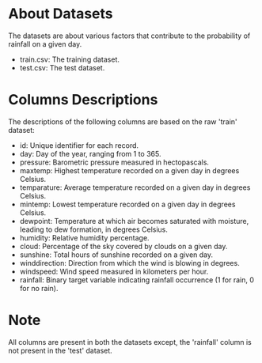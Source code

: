 # About Datasets

The datasets are about various factors that contribute to the probability of rainfall on a given day.

- train.csv: The training dataset.
- test.csv: The test dataset.

# Columns Descriptions

The descriptions of the following columns are based on the raw 'train' dataset:

- id: Unique identifier for each record.
- day: Day of the year, ranging from 1 to 365.
- pressure: Barometric pressure measured in hectopascals.
- maxtemp: Highest temperature recorded on a given day in degrees Celsius.
- temparature: Average temperature recorded on a given day in degrees Celsius.
- mintemp: Lowest temperature recorded on a given day in degrees Celsius.
- dewpoint: Temperature at which air becomes saturated with moisture, leading to dew formation, in degrees Celsius.
- humidity: Relative humidity percentage.
- cloud: Percentage of the sky covered by clouds on a given day.
- sunshine: Total hours of sunshine recorded on a given day.
- winddirection: Direction from which the wind is blowing in degrees.
- windspeed: Wind speed measured in kilometers per hour.
- rainfall: Binary target variable indicating rainfall occurrence (1 for rain, 0 for no rain).

# Note

All columns are present in both the datasets except, the 'rainfall' column is not present in the 'test' dataset.
